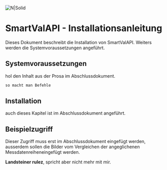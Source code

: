![N|Solid](https://www.fh-salzburg.ac.at/fileadmin/templates/img/FH_Salzburg_Logo_140.png)

# SmartValAPI - Installationsanleitung 
Dieses Dokument beschreibt die Installation von SmartValAPI. Weiters werden die Systemvoraussetzungen angeführt. 
## Systemvoraussetzungen
hol den Inhalt aus der Prosa im Abschlussdokument.

```sh
so macht man Befehle
```

## Installation 
auch dieses Kapitel ist im Abschlussdokument angeführt.

## Beispielzugriff
Dieser Zugriff muss erst im Abschlussdokument eingefügt werden, ausserdem sollen die Bilder vom Vergleichen der angeglichenen Messdatenreiheneingefügt werden.


**Landsteiner rulez**, spricht aber nicht mehr mit mir. 